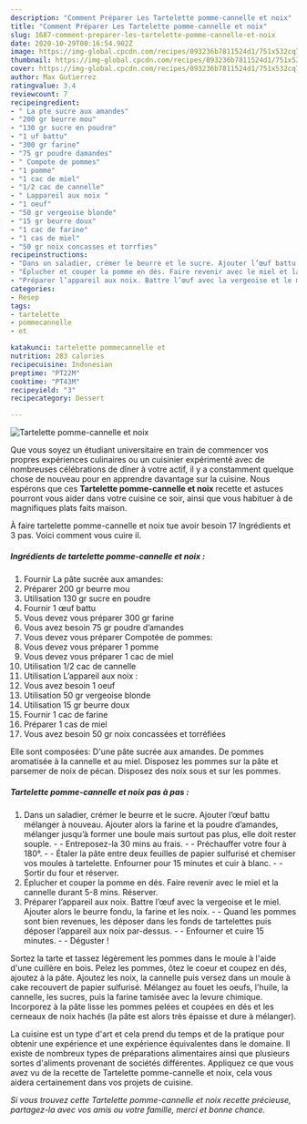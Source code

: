 ```yaml
---
description: "Comment Préparer Les Tartelette pomme-cannelle et noix"
title: "Comment Préparer Les Tartelette pomme-cannelle et noix"
slug: 1687-comment-preparer-les-tartelette-pomme-cannelle-et-noix
date: 2020-10-29T00:16:54.902Z
image: https://img-global.cpcdn.com/recipes/093236b7811524d1/751x532cq70/tartelette-pomme-cannelle-et-noix-photo-principale-de-la-recette.jpg
thumbnail: https://img-global.cpcdn.com/recipes/093236b7811524d1/751x532cq70/tartelette-pomme-cannelle-et-noix-photo-principale-de-la-recette.jpg
cover: https://img-global.cpcdn.com/recipes/093236b7811524d1/751x532cq70/tartelette-pomme-cannelle-et-noix-photo-principale-de-la-recette.jpg
author: Max Gutierrez
ratingvalue: 3.4
reviewcount: 7
recipeingredient:
- " La pte sucre aux amandes"
- "200 gr beurre mou"
- "130 gr sucre en poudre"
- "1 uf battu"
- "300 gr farine"
- "75 gr poudre damandes"
- " Compote de pommes"
- "1 pomme"
- "1 cac de miel"
- "1/2 cac de cannelle"
- " Lappareil aux noix "
- "1 oeuf"
- "50 gr vergeoise blonde"
- "15 gr beurre doux"
- "1 cac de farine"
- "1 cas de miel"
- "50 gr noix concasses et torrfies"
recipeinstructions:
- "Dans un saladier, crémer le beurre et le sucre. Ajouter l’œuf battu mélanger à nouveau. Ajouter alors la farine et la poudre d’amandes, mélanger jusqu’à former une boule mais surtout pas plus, elle doit rester souple.    Entreposez-la 30 mins au frais.    Préchauffer votre four à 180°.    Étaler la pâte entre deux feuilles de papier sulfurisé et chemiser vos moules à tartelette. Enfourner pour 15 minutes et cuir à blanc.  Sortir du four et réserver."
- "Éplucher et couper la pomme en dés. Faire revenir avec le miel et la cannelle durant 5-8 mins. Réserver."
- "Préparer l’appareil aux noix. Battre l’œuf avec la vergeoise et le miel. Ajouter alors le beurre fondu, la farine et les noix.  Quand les pommes sont bien revenues, les déposer dans les fonds de tartelettes puis déposer l’appareil aux noix par-dessus.    Enfourner et cuire 15 minutes.   Déguster !"
categories:
- Resep
tags:
- tartelette
- pommecannelle
- et

katakunci: tartelette pommecannelle et 
nutrition: 283 calories
recipecuisine: Indonesian
preptime: "PT22M"
cooktime: "PT43M"
recipeyield: "3"
recipecategory: Dessert

---
```



![Tartelette pomme-cannelle et noix](https://img-global.cpcdn.com/recipes/093236b7811524d1/751x532cq70/tartelette-pomme-cannelle-et-noix-photo-principale-de-la-recette.jpg)

Que vous soyez un étudiant universitaire en train de commencer vos propres expériences culinaires ou un cuisinier expérimenté avec de nombreuses célébrations de dîner à votre actif, il y a constamment quelque chose de nouveau pour en apprendre davantage sur la cuisine. Nous espérons que ces <strong> Tartelette pomme-cannelle et noix </strong> recette et astuces pourront vous aider dans votre cuisine ce soir, ainsi que vous habituer à de magnifiques plats faits maison.

<!--inarticleads1-->

À faire tartelette pomme-cannelle et noix tue avoir besoin 17 Ingrédients et 3 pas. Voici comment vous cuire il.

##### Ingrédients de tartelette pomme-cannelle et noix :

1. Fournir  La pâte sucrée aux amandes:
1. Préparer 200 gr beurre mou
1. Utilisation 130 gr sucre en poudre
1. Fournir 1 œuf battu
1. Vous devez vous préparer 300 gr farine
1. Vous avez besoin 75 gr poudre d’amandes
1. Vous devez vous préparer  Compotée de pommes:
1. Vous devez vous préparer 1 pomme
1. Vous devez vous préparer 1 cac de miel
1. Utilisation 1/2 cac de cannelle
1. Utilisation  L’appareil aux noix :
1. Vous avez besoin 1 oeuf
1. Utilisation 50 gr vergeoise blonde
1. Utilisation 15 gr beurre doux
1. Fournir 1 cac de farine
1. Préparer 1 cas de miel
1. Vous avez besoin 50 gr noix concassées et torréfiées


Elle sont composées: D&#39;une pâte sucrée aux amandes. De pommes aromatisée à la cannelle et au miel. Disposez les pommes sur la pâte et parsemer de noix de pécan. Disposez des noix sous et sur les pommes. 

<!--inarticleads2-->

##### Tartelette pomme-cannelle et noix pas à pas :

1. Dans un saladier, crémer le beurre et le sucre. Ajouter l’œuf battu mélanger à nouveau. Ajouter alors la farine et la poudre d’amandes, mélanger jusqu’à former une boule mais surtout pas plus, elle doit rester souple.  -  -  Entreposez-la 30 mins au frais.  -  -  Préchauffer votre four à 180°.  -  -  Étaler la pâte entre deux feuilles de papier sulfurisé et chemiser vos moules à tartelette. Enfourner pour 15 minutes et cuir à blanc. -  - Sortir du four et réserver.
1. Éplucher et couper la pomme en dés. Faire revenir avec le miel et la cannelle durant 5-8 mins. Réserver.
1. Préparer l’appareil aux noix. Battre l’œuf avec la vergeoise et le miel. Ajouter alors le beurre fondu, la farine et les noix. -  - Quand les pommes sont bien revenues, les déposer dans les fonds de tartelettes puis déposer l’appareil aux noix par-dessus.  -  -  Enfourner et cuire 15 minutes.  -  - Déguster !


Sortez la tarte et tassez légèrement les pommes dans le moule à l&#39;aide d&#39;une cuillère en bois. Pelez les pommes, ôtez le coeur et coupez en dés, ajoutez à la pâte. Ajoutez les noix, la cannelle puis versez dans un moule à cake recouvert de papier sulfurisé. Mélangez au fouet les oeufs, l&#39;huile, la cannelle, les sucres, puis la farine tamisée avec la levure chimique. Incorporez à la pâte lisse les pommes pelées et coupées en dés et les cerneaux de noix hachés (la pâte est alors très épaisse et dure à mélanger). 

<!--inarticleads1-->

<p>
La cuisine est un type d'art et cela prend du temps et de la pratique pour obtenir une expérience et une expérience équivalentes dans le domaine. Il existe de nombreux types de préparations alimentaires ainsi que plusieurs sortes d'aliments provenant de sociétés différentes. Appliquez ce que vous avez vu de la recette de Tartelette pomme-cannelle et noix, cela vous aidera certainement dans vos projets de cuisine.
</p>

<p>
<i>Si vous trouvez cette Tartelette pomme-cannelle et noix recette précieuse, partagez-la avec vos amis ou votre famille, merci et bonne chance.</i>
</p>
